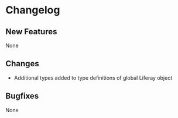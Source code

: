 # Changelog

## New Features

None

## Changes

- Additional types added to type definitions of global Liferay object

## Bugfixes

None

